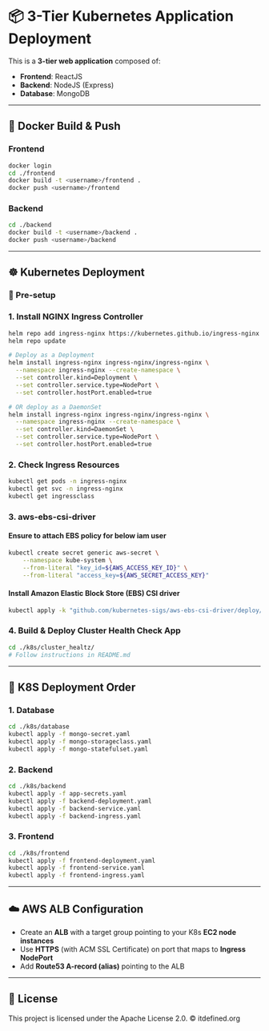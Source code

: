 # 📦 3-Tier Kubernetes Application Deployment

This is a **3-tier web application** composed of:

- **Frontend**: ReactJS  
- **Backend**: NodeJS (Express)  
- **Database**: MongoDB

---

## 🐳 Docker Build & Push

### Frontend
```bash
docker login
cd ./frontend
docker build -t <username>/frontend .
docker push <username>/frontend
```

### Backend
```bash
cd ./backend
docker build -t <username>/backend .
docker push <username>/backend
```

---

## ☸️ Kubernetes Deployment

### 🔧 Pre-setup

### 1. **Install NGINX Ingress Controller**
```bash
helm repo add ingress-nginx https://kubernetes.github.io/ingress-nginx
helm repo update

# Deploy as a Deployment
helm install ingress-nginx ingress-nginx/ingress-nginx \
  --namespace ingress-nginx --create-namespace \
  --set controller.kind=Deployment \
  --set controller.service.type=NodePort \
  --set controller.hostPort.enabled=true

# OR deploy as a DaemonSet
helm install ingress-nginx ingress-nginx/ingress-nginx \
  --namespace ingress-nginx --create-namespace \
  --set controller.kind=DaemonSet \
  --set controller.service.type=NodePort \
  --set controller.hostPort.enabled=true
```

### 2. **Check Ingress Resources**
```bash
kubectl get pods -n ingress-nginx
kubectl get svc -n ingress-nginx
kubectl get ingressclass
```

### 3. **aws-ebs-csi-driver**
#### Ensure to attach EBS policy for below iam user
```bash
kubectl create secret generic aws-secret \
    --namespace kube-system \
    --from-literal "key_id=${AWS_ACCESS_KEY_ID}" \
    --from-literal "access_key=${AWS_SECRET_ACCESS_KEY}"
```
#### Install Amazon Elastic Block Store (EBS) CSI driver
```bash
kubectl apply -k "github.com/kubernetes-sigs/aws-ebs-csi-driver/deploy/kubernetes/overlays/stable/?ref=release-1.22" 
```

### 4. **Build & Deploy Cluster Health Check App**
```bash
cd ./k8s/cluster_healtz/
# Follow instructions in README.md
```

---

## 🚀 K8S Deployment Order

### 1. Database
```bash
cd ./k8s/database
kubectl apply -f mongo-secret.yaml
kubectl apply -f mongo-storageclass.yaml
kubectl apply -f mongo-statefulset.yaml
```

### 2. Backend
```bash
cd ./k8s/backend
kubectl apply -f app-secrets.yaml
kubectl apply -f backend-deployment.yaml
kubectl apply -f backend-service.yaml
kubectl apply -f backend-ingress.yaml
```

### 3. Frontend
```bash
cd ./k8s/frontend
kubectl apply -f frontend-deployment.yaml
kubectl apply -f frontend-service.yaml
kubectl apply -f frontend-ingress.yaml
```

---

## ☁️ AWS ALB Configuration

- Create an **ALB** with a target group pointing to your K8s **EC2 node instances**
- Use **HTTPS** (with ACM SSL Certificate) on port that maps to **Ingress NodePort**
- Add **Route53 A-record (alias)** pointing to the ALB

---

## 🔐 License
This project is licensed under the Apache License 2.0.
© itdefined.org
